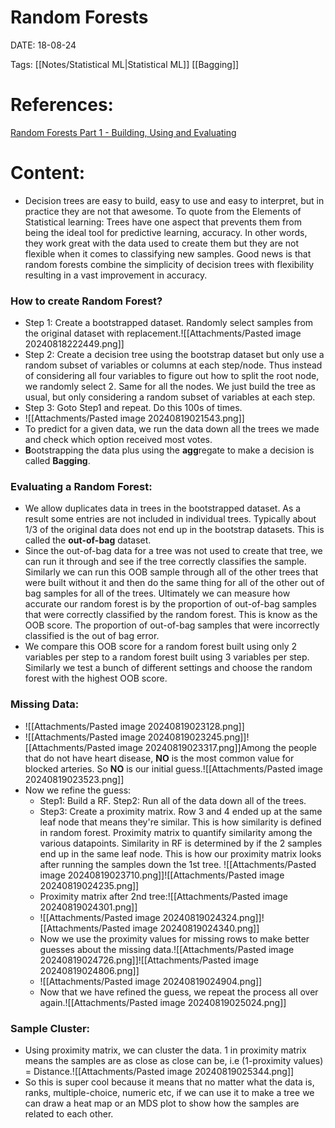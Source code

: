 
# Random Forests


DATE:  18-08-24


Tags: [[Notes/Statistical ML|Statistical ML]] [[Bagging]]

# References:

[Random Forests Part 1 - Building, Using and Evaluating](https://www.youtube.com/watch?v=J4Wdy0Wc_xQ&list=PLblh5JKOoLUIE96dI3U7oxHaCAbZgfhHk&index=1)


# Content:

- Decision trees are easy to build, easy to use and easy to interpret, but in practice they are not that awesome. To quote from the Elements of Statistical learning: Trees have one aspect that prevents them from being the ideal tool for predictive learning, accuracy. In other words, they work great with the data used to create them but they are not flexible when it comes to classifying new samples. Good news is that random forests combine the simplicity of decision trees with flexibility resulting in a vast improvement in accuracy.

### How to  create Random Forest?

- Step 1: Create a bootstrapped dataset. Randomly select samples from the original dataset with replacement.![[Attachments/Pasted image 20240818222449.png]]
- Step 2: Create a decision tree using the bootstrap dataset but only use a random subset of variables or columns at each step/node. Thus instead of considering all four variables to figure out how to split the root node, we randomly select 2. Same for all the nodes. We just build the tree as usual, but only considering a random subset of variables at each step.
- Step 3: Goto Step1 and repeat. Do this 100s of times.
- ![[Attachments/Pasted image 20240819021543.png]]
- To predict for a given data, we run the data down all the trees we made and check which option received most votes.
- **B**ootstrapping the data plus using the **agg**regate to make a decision is called **Bagging**.

### Evaluating a Random Forest:

- We allow duplicates data in trees in the bootstrapped dataset. As a result some entries are not included in individual trees. Typically about 1/3 of the original data does not end up in the bootstrap datasets. This is called the **out-of-bag** dataset.
- Since the out-of-bag data for a tree was not used to create that tree, we can run it through and see if the tree correctly classifies the sample. Similarly we can run this OOB sample through all of the other trees that were built without it and then do the same thing for all of the other out of bag samples for all of the trees. Ultimately we can measure how accurate our random forest is by the proportion of out-of-bag samples that were correctly classified by the random forest. This is know as the OOB score. The proportion of out-of-bag samples that were incorrectly classified is the out of bag error.
- We compare this OOB score for a random forest built using only 2 variables per step to a random forest built using 3 variables per step. Similarly we test a bunch of different settings and choose the random forest with the highest OOB score.

### Missing Data:

- ![[Attachments/Pasted image 20240819023128.png]]
- ![[Attachments/Pasted image 20240819023245.png]]![[Attachments/Pasted image 20240819023317.png]]Among the people that do not have heart disease, **NO** is the most common value for blocked arteries. So **NO** is our initial guess.![[Attachments/Pasted image 20240819023523.png]]
- Now we refine the guess:
	- Step1: Build a RF.
	   Step2: Run all of the data down all of the trees.
	- Step3: Create a proximity matrix. Row 3 and 4 ended up at the same leaf node that means they're similar. This is how similarity is defined in random forest. Proximity matrix to quantify similarity among the various datapoints. Similarity in RF is determined by if the 2 samples end up in the same leaf node. This is how our proximity matrix looks after running the samples down the 1st tree. ![[Attachments/Pasted image 20240819023710.png]]![[Attachments/Pasted image 20240819024235.png]]
	- Proximity matrix after 2nd tree:![[Attachments/Pasted image 20240819024301.png]]
	- ![[Attachments/Pasted image 20240819024324.png]]![[Attachments/Pasted image 20240819024340.png]]
	- Now we use the proximity values for missing rows to make better guesses about the missing data.![[Attachments/Pasted image 20240819024726.png]]![[Attachments/Pasted image 20240819024806.png]]
	- ![[Attachments/Pasted image 20240819024904.png]]
	- Now that we have refined the guess, we repeat the process all over again.![[Attachments/Pasted image 20240819025024.png]]
### Sample Cluster:

- Using proximity matrix, we can cluster the data. 1 in proximity matrix means the samples are as close as close can be, i.e (1-proximity values) = Distance.![[Attachments/Pasted image 20240819025344.png]]
- So this is super cool because it means that no matter what the data is, ranks, multiple-choice, numeric etc, if we can use it to make a tree we can draw a heat map or an MDS plot to show how the samples are related to each other.

